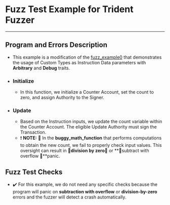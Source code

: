 # Fuzz Test Example for Trident Fuzzer

---

## Program and Errors Description
- This example is a modification of the [fuzz_example0](https://github.com/Ackee-Blockchain/trident/tree/develop/examples/fuzz_example0) that demonstrates the usage of Custom Types as Instruction Data parameters with **Arbitrary** and **Debug** traits.

- ### Initialize
    - In this function, we initialize a Counter Account, set the count to zero, and assign Authority to the Signer.

- ### Update
    - Based on the Instruction inputs, we update the count variable within the Counter Account. The eligible Update Authority must sign the Transaction.
    - ❗ **NOTE:** 🐛 In the **buggy_math_function** that performs computations to obtain the new count, we fail to properly check input values. This oversight can result in **🚨division by zero🚨** or **🚨subtract with overflow 🚨**panic.


## Fuzz Test Checks
- ✔️ For this example, we do not need any specific checks because the program will panic on **subtraction with overflow** or **division-by-zero** errors and the fuzzer will detect a crash automatically.
